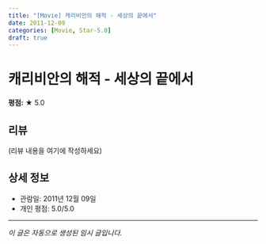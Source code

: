 ```yaml
---
title: "[Movie] 캐리비안의 해적 - 세상의 끝에서"
date: 2011-12-09
categories: [Movie, Star-5.0]
draft: true
---
```


# 캐리비안의 해적 - 세상의 끝에서

**평점:** ★ 5.0

## 리뷰

(리뷰 내용을 여기에 작성하세요)

## 상세 정보

- 관람일: 2011년 12월 09일
- 개인 평점: 5.0/5.0

---

*이 글은 자동으로 생성된 임시 글입니다.*
